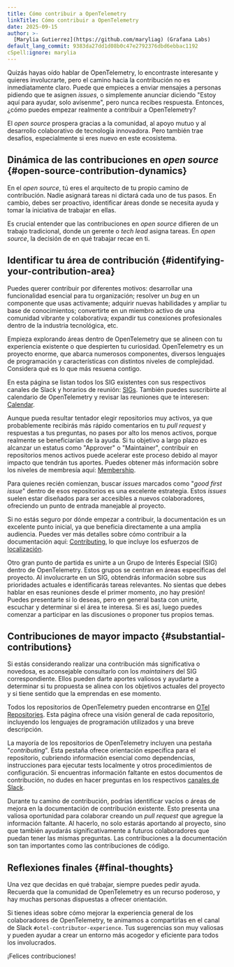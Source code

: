 ```yaml
---
title: Cómo contribuir a OpenTelemetry
linkTitle: Cómo contribuir a OpenTelemetry
date: 2025-09-15
author: >-
  [Marylia Gutierrez](https://github.com/maryliag) (Grafana Labs)
default_lang_commit: 9383da27dd1d08b0c47e2792376dbd6ebbac1192
cSpell:ignore: marylia
---
```


Quizás hayas oído hablar de OpenTelemetry, lo encontraste interesante y quieres
involucrarte, pero el camino hacia la contribución no es inmediatamente claro.
Puede que empieces a enviar mensajes a personas pidiendo que te asignen
_issues_, o simplemente anunciar diciendo "Estoy aquí para ayudar, solo
avísenme", pero nunca recibes respuesta. Entonces, ¿cómo puedes empezar
realmente a contribuir a OpenTelemetry?

El _open source_ prospera gracias a la comunidad, al apoyo mutuo y al desarrollo
colaborativo de tecnología innovadora. Pero también trae desafíos, especialmente
si eres nuevo en este ecosistema.

## Dinámica de las contribuciones en _open source_ {#open-source-contribution-dynamics}

En el _open source_, tú eres el arquitecto de tu propio camino de contribución.
Nadie asignará tareas ni dictará cada uno de tus pasos. En cambio, debes ser
proactivo, identificar áreas donde se necesita ayuda y tomar la iniciativa de
trabajar en ellas.

Es crucial entender que las contribuciones en _open source_ difieren de un
trabajo tradicional, donde un gerente o _tech lead_ asigna tareas. En _open
source_, la decisión de en qué trabajar recae en ti.

## Identificar tu área de contribución {#identifying-your-contribution-area}

Puedes querer contribuir por diferentes motivos: desarrollar una funcionalidad
esencial para tu organización; resolver un _bug_ en un componente que usas
activamente; adquirir nuevas habilidades y ampliar tu base de conocimientos;
convertirte en un miembro activo de una comunidad vibrante y colaborativa;
expandir tus conexiones profesionales dentro de la industria tecnológica, etc.

Empieza explorando áreas dentro de OpenTelemetry que se alineen con tu
experiencia existente o que despierten tu curiosidad. OpenTelemetry es un
proyecto enorme, que abarca numerosos componentes, diversos lenguajes de
programación y características con distintos niveles de complejidad. Considera
qué es lo que más resuena contigo.

En esta página se listan todos los SIG existentes con sus respectivos canales de
Slack y horarios de reunión: [SIGs][sigs]. También puedes suscribirte al
calendario de OpenTelemetry y revisar las reuniones que te interesen:
[Calendar][calendar].

Aunque pueda resultar tentador elegir repositorios muy activos, ya que
probablemente recibirás más rápido comentarios en tu _pull request_ y respuestas
a tus preguntas, no pases por alto los menos activos, porque realmente se
beneficiarían de la ayuda. Si tu objetivo a largo plazo es alcanzar un estatus
como "Approver" o "Maintainer", contribuir en repositorios menos activos puede
acelerar este proceso debido al mayor impacto que tendrán tus aportes. Puedes
obtener más información sobre los niveles de membresía aquí:
[Membership][membership].

Para quienes recién comienzan, buscar _issues_ marcados como "_good first
issue_" dentro de esos repositorios es una excelente estrategia. Estos _issues_
suelen estar diseñados para ser accesibles a nuevos colaboradores, ofreciendo un
punto de entrada manejable al proyecto.

Si no estás seguro por dónde empezar a contribuir, la documentación es un
excelente punto inicial, ya que beneficia directamente a una amplia audiencia.
Puedes ver más detalles sobre cómo contribuir a la documentación aquí:
[Contributing][contrib], lo que incluye los esfuerzos de
[localización][localization].

Otro gran punto de partida es unirte a un Grupo de Interés Especial (SIG) dentro
de OpenTelemetry. Estos grupos se centran en áreas específicas del proyecto. Al
involucrarte en un SIG, obtendrás información sobre sus prioridades actuales e
identificarás tareas relevantes. No sientas que debes hablar en esas reuniones
desde el primer momento, ¡no hay presión! Puedes presentarte si lo deseas, pero
en general basta con unirte, escuchar y determinar si el área te interesa. Si es
así, luego puedes comenzar a participar en las discusiones o proponer tus
propios temas.

## Contribuciones de mayor impacto {#substantial-contributions}

Si estás considerando realizar una contribución más significativa o novedosa, es
aconsejable consultarlo con los _maintainers_ del SIG correspondiente. Ellos
pueden darte aportes valiosos y ayudarte a determinar si tu propuesta se alinea
con los objetivos actuales del proyecto y si tiene sentido que la emprendas en
ese momento.

Todos los repositorios de OpenTelemetry pueden encontrarse en [OTel
Repositories][repos]. Esta página ofrece una visión general de cada repositorio,
incluyendo los lenguajes de programación utilizados y una breve descripción.

La mayoría de los repositorios de OpenTelemetry incluyen una pestaña
"_contributing_". Esta pestaña ofrece orientación específica para el
repositorio, cubriendo información esencial como dependencias, instrucciones
para ejecutar tests localmente y otros procedimientos de configuración. Si
encuentras información faltante en estos documentos de contribución, no dudes en
hacer preguntas en los respectivos [canales de Slack][slack].

Durante tu camino de contribución, podrías identificar vacíos o áreas de mejora
en la documentación de contribución existente. Esto presenta una valiosa
oportunidad para colaborar creando un _pull request_ que agregue la información
faltante. Al hacerlo, no solo estarás aportando al proyecto, sino que también
ayudarás significativamente a futuros colaboradores que puedan tener las mismas
preguntas. Las contribuciones a la documentación son tan importantes como las
contribuciones de código.

## Reflexiones finales {#final-thoughts}

Una vez que decidas en qué trabajar, siempre puedes pedir ayuda. Recuerda que la
comunidad de OpenTelemetry es un recurso poderoso, y hay muchas personas
dispuestas a ofrecer orientación.

Si tienes ideas sobre cómo mejorar la experiencia general de los colaboradores
de OpenTelemetry, te animamos a compartirlas en el canal de Slack
`#otel-contributor-experience`. Tus sugerencias son muy valiosas y pueden ayudar
a crear un entorno más acogedor y eficiente para todos los involucrados.

¡Felices contribuciones!

[sigs]:
  https://github.com/open-telemetry/community?tab=readme-ov-file#special-interest-groups
[calendar]:
  https://github.com/open-telemetry/community?tab=readme-ov-file#calendar
[membership]:
  https://github.com/open-telemetry/community/blob/main/guides/contributor/membership.md
[contrib]: /docs/contributing
[localization]: /docs/contributing/localization/
[repos]: https://github.com/orgs/open-telemetry/repositories
[slack]: /community/end-user/slack-channel/

